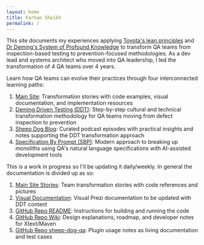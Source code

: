```yaml
---
layout: home
title: Farhan Sheikh
permalink: /
---
```


This site documents my experiences applying [Toyota's lean principles][5] and [Dr Deming's System of Profound Knowledge][6] to transform QA teams from inspection-based testing to prevention-focused methodologies. As a dev lead and systems architect who moved into QA leadership, I led the transformation of 4 QA teams over 4 years.

Learn how QA teams can evolve their practices through four interconnected learning paths:

1. [Main Site][8]: Transformation stories with code examples, visual documentation, and implementation resources
2. [Deming Driven Testing (DDT)][7]: Step-by-step cultural and technical transformation methodology for QA teams moving from defect inspection to prevention
3. [Sheep Dog Blog][2]: Curated podcast episodes with practical insights and notes supporting the DDT transformation approach
4. [Specification By Prompt (SBP)][3]: Modern approach to breaking up monoliths using QA's natural language specifications with AI-assisted development tools

This is a work in progress so I'll be updating it daily/weekly. In general the documentation is divided up as so:
1. [Main Site Stories][8]: Team transformation stories with code references and pictures
2. [Visual Documentation][4]: Visual Prezi documentation to be updated with DDT content
3. [GitHub Repo README][9]: Instructions for building and running the code
4. [GitHub Repo Wiki][10]: Design explanations, roadmap, and developer notes for Xtext/Maven
5. [GitHub Repo sheep-dog-qa][11]: Plugin usage notes as living documentation and test cases

[1]: demingdriventesting
[2]: sheepdogblog
[3]: specificationbyprompt
[4]: https://prezi.com/view/yNpSiGMbioX8lNp5tS2q/
[5]: /demingdriventesting/migrating-from-defect-inspection-to-prevention/index
[6]: /demingdriventesting/deming/sopk
[7]: /demingdriventesting/about
[8]: /
[9]: https://github.com/farhan5248/sheep-dog-main
[10]: https://github.com/farhan5248/sheep-dog-main/wiki
[11]: https://github.com/farhan5248/sheep-dog-qa

